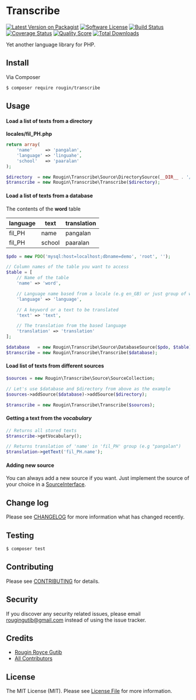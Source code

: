 # Transcribe

[![Latest Version on Packagist][ico-version]][link-packagist]
[![Software License][ico-license]](LICENSE.md)
[![Build Status][ico-travis]][link-travis]
[![Coverage Status][ico-scrutinizer]][link-scrutinizer]
[![Quality Score][ico-code-quality]][link-code-quality]
[![Total Downloads][ico-downloads]][link-downloads]

Yet another language library for PHP.

## Install

Via Composer

``` bash
$ composer require rougin/transcribe
```

## Usage

#### Load a list of texts from a directory

**locales/fil_PH.php**

``` php
return array(
    'name'     => 'pangalan',
    'language' => 'linguahe',
    'school'   => 'paaralan'
);
```

``` php
$directory  = new Rougin\Transcribe\Source\DirectorySource(__DIR__ . '/locales');
$transcribe = new Rougin\Transcribe\Transcribe($directory);
```

#### Load a list of texts from a database

The contents of the **word** table

| language      | text          | translation  |
| ------------- | ------------- | ------------ |
| fil_PH        | name          | pangalan     |
| fil_PH        | school        | paaralan     |

``` php
$pdo = new PDO('mysql:host=localhost;dbname=demo', 'root', '');

// Column names of the table you want to access
$table = [
    // Name of the table
    'name' => 'word',

    // Language name based from a locale (e.g en_GB) or just group of words
    'language' => 'language',

    // A keyword or a text to be translated
    'text' => 'text',

    // The translation from the based language
    'translation' => 'translation'
];

$database   = new Rougin\Transcribe\Source\DatabaseSource($pdo, $table);
$transcribe = new Rougin\Transcribe\Transcribe($database);
```

#### Load list of texts from different sources

``` php
$sources = new Rougin\Transcribe\Source\SourceCollection;

// Let's use $database and $directory from above as the example
$sources->addSource($database)->addSource($directory);

$transcribe = new Rougin\Transcribe\Transcribe($sources);
```

#### Getting a text from the *vocabulary*

``` php
// Returns all stored texts
$transcribe->getVocabulary();

// Returns translation of 'name' in 'fil_PH' group (e.g "pangalan")
$translation->getText('fil_PH.name');
```

#### Adding new source

You can always add a new source if you want. Just implement the source of your choice in a [SourceInterface](https://github.com/rougin/transcribe/blob/master/src/Source/SourceInterface.php).

## Change log

Please see [CHANGELOG](CHANGELOG.md) for more information what has changed recently.

## Testing

``` bash
$ composer test
```

## Contributing

Please see [CONTRIBUTING](CONTRIBUTING.md) for details.

## Security

If you discover any security related issues, please email rougingutib@gmail.com instead of using the issue tracker.

## Credits

- [Rougin Royce Gutib][link-author]
- [All Contributors][link-contributors]

## License

The MIT License (MIT). Please see [License File](LICENSE.md) for more information.

[ico-version]: https://img.shields.io/packagist/v/rougin/transcribe.svg?style=flat-square
[ico-license]: https://img.shields.io/badge/license-MIT-brightgreen.svg?style=flat-square
[ico-travis]: https://img.shields.io/travis/rougin/transcribe/master.svg?style=flat-square
[ico-scrutinizer]: https://img.shields.io/scrutinizer/coverage/g/rougin/transcribe.svg?style=flat-square
[ico-code-quality]: https://img.shields.io/scrutinizer/g/rougin/transcribe.svg?style=flat-square
[ico-downloads]: https://img.shields.io/packagist/dt/rougin/transcribe.svg?style=flat-square

[link-packagist]: https://packagist.org/packages/rougin/transcribe
[link-travis]: https://travis-ci.org/rougin/transcribe
[link-scrutinizer]: https://scrutinizer-ci.com/g/rougin/transcribe/code-structure
[link-code-quality]: https://scrutinizer-ci.com/g/rougin/transcribe
[link-downloads]: https://packagist.org/packages/rougin/transcribe
[link-author]: https://github.com/rougin
[link-contributors]: ../../contributors
